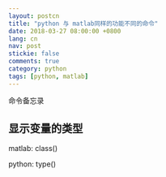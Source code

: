 ```yaml
---
layout: postcn
title: "python 与 matlab同样的功能不同的命令"
date: 2018-03-27 08:00:00 +0800
lang: cn
nav: post
stickie: false
comments: true
category: python
tags: [python, matlab]
---
```

命令备忘录
<!-- more -->
## 显示变量的类型
matlab: class()

python: type()